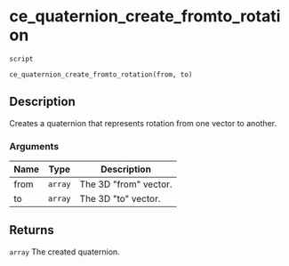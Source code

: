 # ce_quaternion_create_fromto_rotation
`script`
```gml
ce_quaternion_create_fromto_rotation(from, to)
```

## Description
Creates a quaternion that represents rotation from one vector to
 another.

### Arguments
| Name | Type | Description |
| ---- | ---- | ----------- |
| from | `array` | The 3D "from" vector. |
| to | `array` | The 3D "to" vector. |

## Returns
`array` The created quaternion.